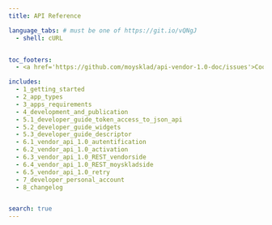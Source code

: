 ```yaml
---
title: API Reference

language_tabs: # must be one of https://git.io/vQNgJ
  - shell: cURL


toc_footers:
  - <a href='https://github.com/moysklad/api-vendor-1.0-doc/issues'>Сообщите об ошибке</a>

includes:
  - 1_getting_started
  - 2_app_types
  - 3_apps_requirements
  - 4_development_and_publication
  - 5.1_developer_guide_token_access_to_json_api
  - 5.2_developer_guide_widgets
  - 5.3_developer_guide_descriptor
  - 6.1_vendor_api_1.0_autentification
  - 6.2_vendor_api_1.0_activation
  - 6.3_vendor_api_1.0_REST_vendorside
  - 6.4_vendor_api_1.0_REST_moyskladside
  - 6.5_vendor_api_1.0_retry
  - 7_developer_personal_account
  - 8_changelog


search: true
---
```

